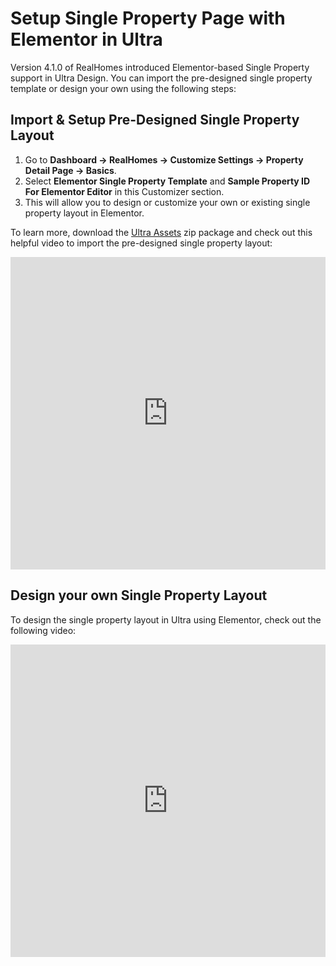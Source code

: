 # Setup Single Property Page with Elementor in Ultra

Version 4.1.0 of RealHomes introduced Elementor-based Single Property support in Ultra Design. You can import the pre-designed single property template or design your own using the following steps:

## **Import & Setup Pre-Designed Single Property Layout**

1. Go to **Dashboard → RealHomes → Customize Settings → Property Detail Page → Basics**.
2. Select **Elementor Single Property Template** and **Sample Property ID For Elementor Editor** in this Customizer section.
3. This will allow you to design or customize your own or existing single property layout in Elementor.

To learn more, download the <a href="https://realhomes.io/documentation/ultra-assets.zip">Ultra Assets</a> zip package and check out this helpful video to import the pre-designed single property layout:

<iframe width="100%" height="500" src="https://www.youtube.com/embed/VUvC9TvynpA" title="YouTube video player" frameborder="0" allow="accelerometer; autoplay; clipboard-write; encrypted-media; gyroscope; picture-in-picture; web-share" allowfullscreen></iframe>

## **Design your own Single Property Layout**

To design the single property layout in Ultra using Elementor, check out the following video:

<iframe width="100%" height="500" src="https://www.youtube.com/embed/T3NZlWMbNDM" title="YouTube video player" frameborder="0" allow="accelerometer; autoplay; clipboard-write; encrypted-media; gyroscope; picture-in-picture; web-share" allowfullscreen></iframe>